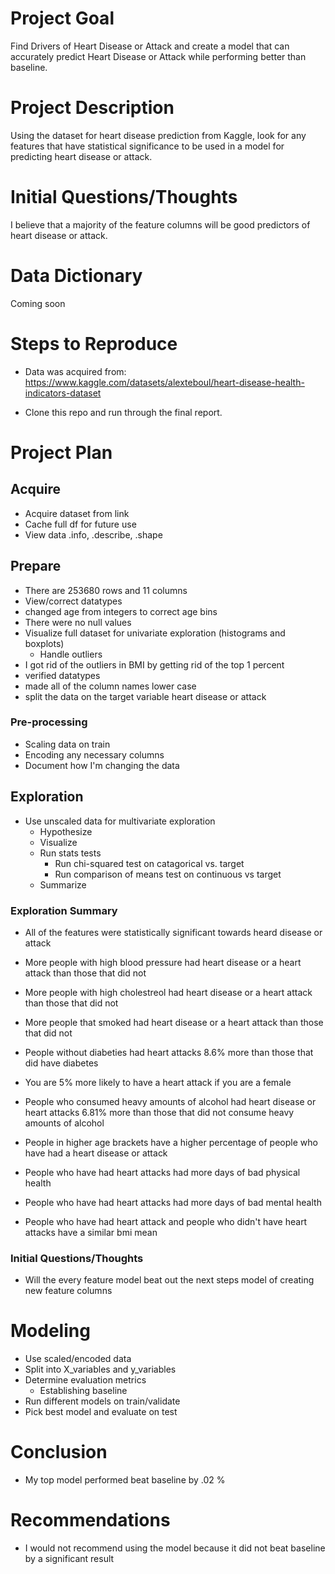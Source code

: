 # Project Goal

Find Drivers of Heart Disease or Attack and create a model that can accurately predict Heart Disease or Attack while performing better than baseline.

# Project Description

Using the dataset for heart disease prediction from Kaggle, look for any features that have statistical significance to be used in a model for predicting heart disease or attack.

# Initial Questions/Thoughts

I believe that a majority of the feature columns will be good predictors of heart disease or attack.

# Data Dictionary

Coming soon

# Steps to Reproduce

- Data was acquired from: https://www.kaggle.com/datasets/alexteboul/heart-disease-health-indicators-dataset

- Clone this repo and run through the final report.

# Project Plan

## Acquire

- Acquire dataset from link
- Cache full df for future use
- View data .info, .describe, .shape

## Prepare
- There are 253680 rows and 11 columns
- View/correct datatypes
- changed age from integers to correct age bins
- There were no null values
- Visualize full dataset for univariate exploration (histograms and boxplots)
    - Handle outliers
- I got rid of the outliers in BMI by getting rid of the top 1 percent
- verified datatypes
- made all of the column names lower case
- split the data on the target variable heart disease or attack

### Pre-processing

- Scaling data on train
- Encoding any necessary columns 
- Document how I'm changing the data

## Exploration

- Use unscaled data for multivariate exploration
    - Hypothesize
    - Visualize
    - Run stats tests
        - Run chi-squared test on catagorical vs. target
        - Run comparison of means test on continuous vs target
    - Summarize

### Exploration Summary
- All of the features were statistically significant towards heard disease or attack

- More people with high blood pressure had heart disease or a heart attack than those that did not
- More people with high cholestreol had heart disease or a heart attack than those that did not
- More people that smoked had heart disease or a heart attack than those that did not
- People without diabeties had heart attacks 8.6% more than those that did have diabetes
- You are 5% more likely to have a heart attack if you are a female
- People who consumed heavy amounts of alcohol had heart disease or heart attacks 6.81% more than those that did not consume heavy amounts of alcohol

- People in higher age brackets have a higher percentage of people who have had a heart disease or attack
- People who have had heart attacks had more days of bad physical health
- People who have had heart attacks had more days of bad mental health
- People who have had heart attack and people who didn't have heart attacks have a similar bmi mean

### Initial Questions/Thoughts
- Will the every feature model beat out the next steps model of creating new feature columns

# Modeling

- Use scaled/encoded data
- Split into X_variables and y_variables
- Determine evaluation metrics
    - Establishing baseline
- Run different models on train/validate
- Pick best model and evaluate on test

# Conclusion
* My top model performed beat baseline by .02 %

# Recommendations
* I would not recommend using the model because it did not beat baseline by a significant result